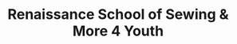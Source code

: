 ---
title: "Renaissance School of Sewing & More 4 Youth"
url: /essex/renaissance-school-of-sewing-und-more-4-youth/
shop: Nähzubehör
---